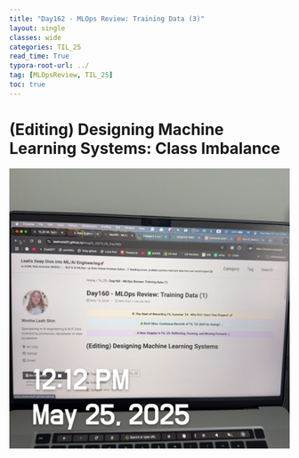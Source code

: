 ```yaml
---
title: "Day162 - MLOps Review: Training Data (3)"
layout: single
classes: wide
categories: TIL_25
read_time: True
typora-root-url: ../
tag: [MLOpsReview, TIL_25]
toc: true 
---
```


# (Editing) Designing Machine Learning Systems: Class Imbalance

![57BEA4CC-5DD9-493F-AFB9-AAB2AF691689](../../images/2025-05-25-TIL25_Day162/57BEA4CC-5DD9-493F-AFB9-AAB2AF691689.jpeg)

<br>

